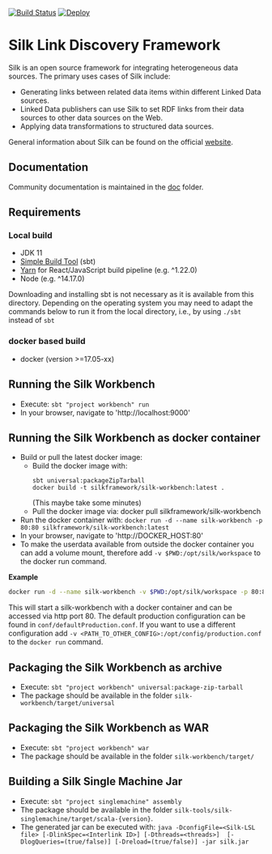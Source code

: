 [![Build Status](https://app.travis-ci.com/silk-framework/silk.svg?branch=develop)](https://app.travis-ci.com/silk-framework/silk)
[![Deploy](https://www.herokucdn.com/deploy/button.png)](https://heroku.com/deploy?template=https://github.com/silk-framework/silk)

# Silk Link Discovery Framework

Silk is an open source framework for integrating heterogeneous data sources. The primary uses cases of Silk include:

- Generating links between related data items within different Linked Data sources.
- Linked Data publishers can use Silk to set RDF links from their data sources to other data sources on the Web.
- Applying data transformations to structured data sources.

General information about Silk can be found on the official [website](http://silkframework.org).

## Documentation

Community documentation is maintained in the [doc](doc/) folder.


## Requirements

### Local build

- JDK 11
- [Simple Build Tool](http://www.scala-sbt.org/) (sbt)
- [Yarn](https://yarnpkg.com) for React/JavaScript build pipeline (e.g. ^1.22.0)
- Node (e.g. ^14.17.0)

Downloading and installing sbt is not necessary as it is available from this directory. Depending on the operating system you may need to adapt the commands below to run it from the local directory, i.e., by using `./sbt` instead of `sbt`

### docker based build

- docker (version >=17.05-xx)

## Running the Silk Workbench

- Execute: `sbt "project workbench" run`
- In your browser, navigate to 'http://localhost:9000'

## Running the Silk Workbench as docker container

- Build or pull the latest docker image:
  - Build the docker image with:
    ```
    sbt universal:packageZipTarball
    docker build -t silkframework/silk-workbench:latest .
    ```
    (This maybe take some minutes)
  - Pull the docker image via: docker pull silkframework/silk-workbench
- Run the docker container with: `docker run -d --name silk-workbench -p 80:80 silkframework/silk-workbench:latest`
- In your browser, navigate to 'http://DOCKER_HOST:80'
- To make the userdata available from outside the docker container you can add a volume mount, therefore add `-v $PWD:/opt/silk/workspace` to the docker run command.

__Example__

```bash
docker run -d --name silk-workbench -v $PWD:/opt/silk/workspace -p 80:80 silkframework/silk-workbench:latest
```
This will start a silk-workbench with a docker container and can be accessed via http port 80.
The default production configuration can be found in `conf/defaultProduction.conf`. If you want
to use a different configuration add `-v <PATH_TO_OTHER_CONFIG>:/opt/config/production.conf` to the `docker run` command.

## Packaging the Silk Workbench as archive

- Execute: `sbt "project workbench" universal:package-zip-tarball`
- The package should be available in the folder `silk-workbench/target/universal`

## Packaging the Silk Workbench as WAR

- Execute: `sbt "project workbench" war`
- The package should be available in the folder `silk-workbench/target/`

## Building a Silk Single Machine Jar

- Execute: `sbt "project singlemachine" assembly`
- The package should be available in the folder `silk-tools/silk-singlemachine/target/scala-{version}`.
- The generated jar can be executed with: `java -DconfigFile=<Silk-LSL file> [-DlinkSpec=<Interlink ID>] [-Dthreads=<threads>]  [-DlogQueries=(true/false)] [-Dreload=(true/false)] -jar silk.jar`
